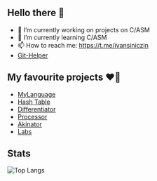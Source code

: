 ## Hello there 👋

- 🔭 I’m currently working on projects on C/ASM
- 🌱 I’m currently learning C/ASM
- 📫 How to reach me: https://t.me/ivansiniczin
- [Git-Helper](https://github.com/khmelnitskiianton/khmelnitskiianton/blob/main/git-how-to.md)

## My favourite projects ❤️‍🔥
+ [MyLanguage](https://github.com/khmelnitskiianton/MyLanguage)
+ [Hash Table](https://github.com/khmelnitskiianton/HashTable)
+ [Differentiator](https://github.com/khmelnitskiianton/Differentiator)
+ [Processor](https://github.com/khmelnitskiianton/Processor)
+ [Akinator](https://github.com/khmelnitskiianton/Akinator)
+ [Labs](https://github.com/khmelnitskiianton/Labs)

## Stats
![Top Langs](https://github-readme-stats.vercel.app/api/top-langs/?username=khmelnitskiianton&hide=html,scss,stylus,blade,jupyter%20notebook,dockerfile,typescript,tex&theme=tokyonight&show_icons=true&langs_count=7)
